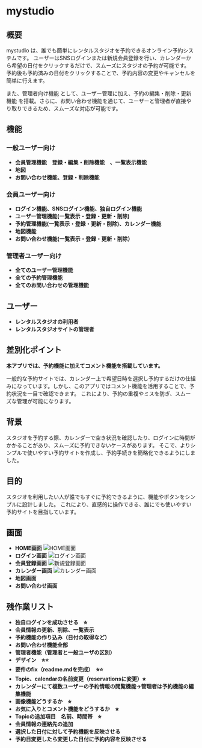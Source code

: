 # mystudio
## 概要
mystudio は、誰でも簡単にレンタルスタジオを予約できるオンライン予約システムです。
ユーザーはSNSログインまたは新規会員登録を行い、カレンダーから希望の日付をクリックするだけで、スムーズにスタジオの予約が可能です。
予約後も予約済みの日付をクリックすることで、予約内容の変更やキャンセルを簡単に行えます。

また、管理者向け機能 として、ユーザー管理に加え、予約の編集・削除・更新機能 を搭載。さらに、お問い合わせ機能を通じて、ユーザーと管理者が直接やり取りできるため、スムーズな対応が可能です。
## 機能
### 一般ユーザー向け
- **会員管理機能　登録・編集・削除機能　、一覧表示機能**
- **地図**
- **お問い合わせ機能、登録・削除機能**
### 会員ユーザー向け
 - **ログイン機能、SNSログイン機能、独自ログイン機能**
 - **ユーザー管理機能(一覧表示・登録・更新・削除)**
 - **予約管理機能(一覧表示・登録・更新・削除)、カレンダー機能**
 - **地図機能**
 - **お問い合わせ機能(一覧表示・登録・更新・削除）**
### 管理者ユーザー向け
 - **全てのユーザー管理機能**
 - **全ての予約管理機能**
 - **全てのお問い合わせの管理機能**

## ユーザー
- **レンタルスタジオの利用者**
- **レンタルスタジオサイトの管理者**

## 差別化ポイント
**本アプリでは、予約機能に加えてコメント機能を搭載しています。**

一般的な予約サイトでは、カレンダー上で希望日時を選択し予約するだけの仕組みになっています。しかし、このアプリではコメント機能を活用することで、予約状況を一目で確認できます。
これにより、予約の重複やミスを防ぎ、スムーズな管理が可能になります。

## 背景
スタジオを予約する際、カレンダーで空き状況を確認したり、ログインに時間がかかることがあり、スムーズに予約できないケースがあります。
そこで、よりシンプルで使いやすい予約サイトを作成し、予約手続きを簡略化できるようにしました。

## 目的
スタジオを利用したい人が誰でもすぐに予約できるように、機能やボタンをシンプルに設計しました。
これにより、直感的に操作できる、誰にでも使いやすい予約サイトを目指しています。

## 画面
- **HOME画面**
![HOME画面](https://i.gyazo.com/6e1025bbc96e3036e87084a9428caf77.png)
- **ログイン画面**
![ログイン画面](https://i.gyazo.com/b96b147a17db017cb35f1c33ae75af1a.png)
- **会員登録画面**
![新規登録画面](https://i.gyazo.com/50c53b5dba88e06310b1efc68fa5458d.png)
- **カレンダー画面**
![カレンダー画面](https://i.gyazo.com/164a7a3e898d6b0234a74225b60f9626.png)
- **地図画面**
- **お問い合わせ画面**

## 残作業リスト
- **独自ログインを成功させる　⭐︎**
- **会員情報の更新、削除、一覧表示**
- **予約機能の作り込み（日付の取得など）**
- **お問い合わせ機能全部**
- **管理者機能（管理者と一般ユーザの区別）**
- **デザイン　⭐︎⭐️**
- **要件のfix（readme.mdを完成）　⭐︎⭐️**
- **Topic、calendarの名前変更（reservationsに変更）⭐︎**
- **カレンダーにて複数ユーザーの予約情報の閲覧機能→管理者は予約機能の編集機能**
- **画像機能どうするか　⭐︎**
- **お気に入りとコメント機能をどうするか　⭐︎**
- **Topicの追加項目　名前、時間帯　⭐︎**
- **会員情報の連絡先の追加**
- **選択した日付に対して予約機能を反映させる**
- **予約日変更したら変更した日付に予約内容を反映させる**
